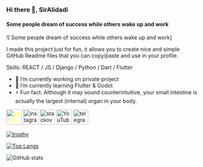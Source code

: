 ### Hi there 👋, SirAlidadi
####  Some people dream of success while others wake up and work
![ Some people dream of success while others wake up and work]

I made this project just for fun, it allows you to create nice and simple GitHub Readme files that you can copy/paste and use in your profile.

Skills: REACT / JS / Django / Python / Dart / Flutter

- 🔭 I’m currently working on private project 
- 🌱 I’m currently learning Flutter & Godot 
- ⚡ Fun fact: Although it may sound counterintuitive, your small intestine is actually the largest (internal) organ in your body. 


[<img src='https://cdn.jsdelivr.net/npm/simple-icons@3.0.1/icons/github.svg' alt='github' height='40' style="color: yellow;">](https://github.com/SirAlidadi)  [<img src='https://cdn.jsdelivr.net/npm/simple-icons@3.0.1/icons/instagram.svg' alt='instagram' height='40'>](https://www.instagram.com/SirAlidadi/)  [<img src='https://cdn.jsdelivr.net/npm/simple-icons@3.0.1/icons/stackoverflow.svg' alt='stackoverflow' height='40'>](https://stackoverflow.com/users/SirAlidadi)  [<img src='https://cdn.jsdelivr.net/npm/simple-icons@3.0.1/icons/youtube.svg' alt='YouTube' height='40'>](https://www.youtube.com/channel/SirAlidadi)  [<img src='https://cdn.jsdelivr.net/npm/simple-icons@3.0.1/icons/telegram.svg' alt='telegram' height='40'>](https://t.me/SirAlidadi)  

[![trophy](https://github-profile-trophy.vercel.app/?username=SirAlidadi)](https://github.com/ryo-ma/github-profile-trophy)

[![Top Langs](https://github-readme-stats.vercel.app/api/top-langs/?username=SirAlidadi)](https://github.com/anuraghazra/github-readme-stats)

![GitHub stats](https://github-readme-stats.vercel.app/api?username=SirAlidadi&show_icons=true&count_private=true)
